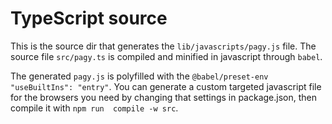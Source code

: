 # TypeScript source

This is the source dir that generates the `lib/javascripts/pagy.js` file. The source file `src/pagy.ts` is compiled and 
minified in javascript through `babel`.

The generated `pagy.js` is polyfilled with the `@babel/preset-env` `"useBuiltIns": "entry"`. You can generate a custom 
targeted javascript file for the browsers you need by changing that settings in package.json, then compile it with `npm run 
compile -w src`.
